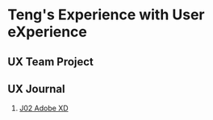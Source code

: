 # Teng's Experience with User eXperience  


## UX Team Project


## UX Journal

1. [J02 Adobe XD](https://github.com/UsabilityEngineering/ux-portfolio-txiong11/tree/master/j02)


